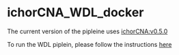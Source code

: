 # ichorCNA_WDL_docker
The current version of the pipleine uses [ichorCNA:v0.5.0](https://github.com/GavinHaLab/ichorCNA/releases/tag/v0.5.0)

To run the WDL piplein, please follow the instructions [here]([https://github.com/GavinHaLab/ichorCNA_WDL/tree/main/WDL](https://github.com/GavinHaLab/ichorCNA_WDL/tree/main/WDL#readme))
